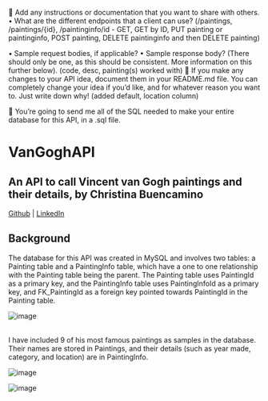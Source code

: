 
	Add any instructions or documentation that you want to share with others. 
•	What are the different endpoints that a client can use? (/paintings, /paintings/{id}, /paintinginfo/id - GET, GET by ID, PUT painting or paintinginfo, POST painting, DELETE paintinginfo and then DELETE painting)

•	Sample request bodies, if applicable? 
•	Sample response body? (There should only be one, as this should be consistent. More information on this further below). (code, desc, painting(s) worked with)
	If you make any changes to your API idea, document them in your README.md file. You can completely change your idea if you’d like, and for whatever reason you want to. Just write down why! (added default, location column)

	You’re going to send me all of the SQL needed to make your entire database for this API, in a .sql file. 

# VanGoghAPI
## An API to call Vincent van Gogh paintings and their details, by Christina Buencamino<br>
[Github](https://github.com/christinabuencamino) | [LinkedIn](https://www.linkedin.com/in/christina-buencamino/)
<br>
## Background
The database for this API was created in MySQL and involves two tables: a Painting table and a PaintingInfo table, which have a one to one relationship with the Painting table being the parent. The Painting table uses PaintingId as a primary key, and the PaintingInfo table uses PaintingInfoId as a primary key, and FK_PaintingId as a foreign key pointed towards PaintingId in the Painting table.<br>


![image](https://user-images.githubusercontent.com/66935005/166314404-b607cecf-0965-46dc-b5e7-0a9fc68265f3.png)
  

<br>
I have included 9 of his most famous paintings as samples in the database. Their names are stored in Paintings, and their details (such as year made, category, and location) are in PaintingInfo. <br>

![image](https://user-images.githubusercontent.com/66935005/166315974-f9d3dc9f-1fae-46c9-a783-8536839f0ca8.png)

![image](https://user-images.githubusercontent.com/66935005/166315898-bc696faf-abcb-4730-b965-9ad163b33b93.png)

<br>
